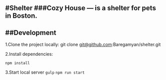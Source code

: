 #Shelter 
###Cozy House — is a shelter for pets in Boston.
---

##Development
---
1.Clone the project locally: git clone git@github.com:Baregamyan/shelter.git

2.Install dependencies:

`npm install`

3.Start local server
`gulp`
`npm run start`

